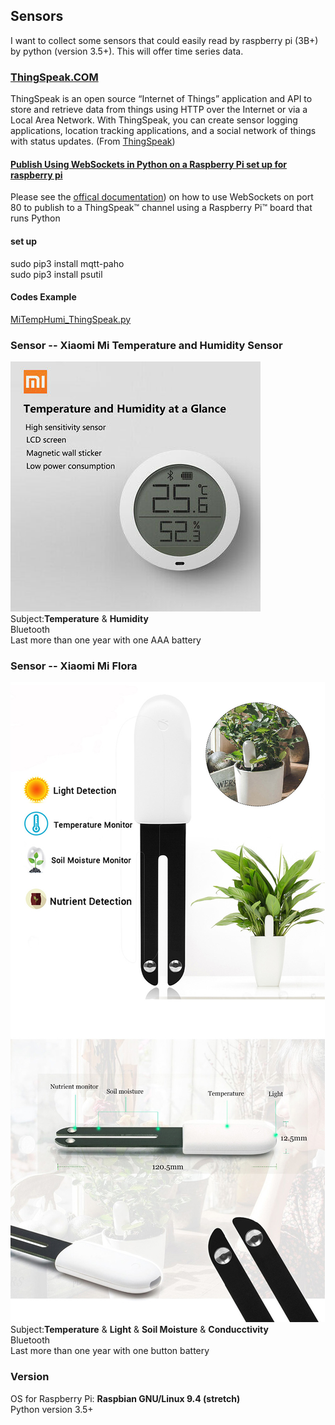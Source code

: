 ## Sensors
I want to collect some sensors that could easily read by raspberry pi (3B+) by python (version 3.5+). This will offer time series data.

### [ThingSpeak.COM](https://github.com/iobridge/thingspeak)
ThingSpeak is an open source “Internet of Things” application and API to store and retrieve data from things using HTTP over the Internet or via a Local Area Network. With ThingSpeak, you can create sensor logging applications, location tracking applications, and a social network of things with status updates. (From [ThingSpeak](https://github.com/iobridge/thingspeak/blob/master/README.textile))

#### [Publish Using WebSockets in Python on a Raspberry Pi  set up for raspberry pi](https://www.mathworks.com/help/thingspeak/use-raspberry-pi-board-that-runs-python-websockets-to-publish-to-a-channel.html)

Please see the [offical documentation](https://www.mathworks.com/help/thingspeak/use-raspberry-pi-board-that-runs-python-websockets-to-publish-to-a-channel.html)) on how to use WebSockets on port 80 to publish to a ThingSpeak™ channel using a Raspberry Pi™ board that runs Python

#### set up
sudo pip3 install mqtt-paho   
sudo pip3 install psutil   

#### Codes Example 
[MiTempHumi_ThingSpeak.py](/Sensors/MiTemperatureHumiditySensor/MiTempHumi_ThingSpeak.py)

### Sensor -- Xiaomi Mi Temperature and Humidity Sensor
![Xiaomi Mi Temperature and Humidity Sensor](/figures/Mi-Temperature-Humidity-Sensor.jpg)
Subject:**Temperature** & **Humidity**    
Bluetooth   
Last more than one year with one AAA battery   


### Sensor -- Xiaomi Mi Flora
![Xiaomi Mi Flora](/figures/MiFlora.jpg)
Subject:**Temperature** & **Light** & **Soil Moisture** & **Conducctivity**   
Bluetooth   
Last more than one year with one button battery   

### Version
OS for Raspberry Pi: **Raspbian GNU/Linux 9.4 (stretch)**   
Python version 3.5+
